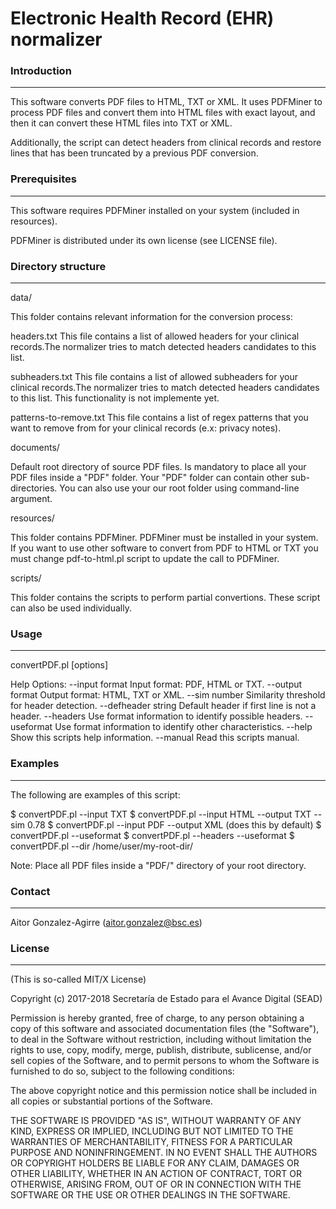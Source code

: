 #  Electronic Health Record (EHR) normalizer     

### Introduction
------------

  This software converts PDF files to HTML, TXT or XML. It  uses 
PDFMiner to process PDF files and convert them into HTML files with 
exact layout, and then it can convert these HTML files into TXT or 
XML. 

  Additionally, the script can detect headers from clinical records 
and restore lines that has been truncated by a previous PDF conversion.
 

### Prerequisites
-------------

  This software requires PDFMiner installed on your system (included in 
resources).

  PDFMiner is distributed under its own license (see LICENSE file).


### Directory structure
-------------------

data/

  This folder contains relevant information for the conversion process:
	
  headers.txt
	This file contains a list of allowed headers for your clinical 
	records.The normalizer tries to match detected headers candidates 
	to this list.

	
  subheaders.txt
	This file contains a list of allowed subheaders for your clinical 
	records.The normalizer tries to match detected headers candidates 
	to this list. This functionality is not implemente yet.

	
  patterns-to-remove.txt
	This file contains a list of regex patterns that you want to remove
	from for your clinical records (e.x: privacy notes).


documents/

  Default root directory of source PDF files. Is mandatory to place all 
your PDF files inside a "PDF" folder. Your "PDF" folder can contain other 
sub-directories. You can also use your our root folder using command-line
argument.


resources/

  This folder contains PDFMiner. PDFMiner must be installed in your
system. If you want to use other software to convert from PDF to HTML
or TXT you must change pdf-to-html.pl script to update the call to
PDFMiner.


scripts/

  This folder contains the scripts to perform partial convertions. These
script can also be used individually.
 

### Usage
-----

 convertPDF.pl [options] 

  Help Options:
   --input format      Input format: PDF, HTML or TXT.
   --output format     Output format: HTML, TXT or XML.
   --sim number        Similarity threshold for header detection.
   --defheader string  Default header if first line is not a header.
   --headers           Use format information to identify possible headers.
   --useformat         Use format information to identify other characteristics.
   --help              Show this scripts help information.
   --manual            Read this scripts manual.


### Examples
--------

  The following are examples of this script:

   $ convertPDF.pl --input TXT
   $ convertPDF.pl --input HTML --output TXT --sim 0.78
   $ convertPDF.pl --input PDF --output XML (does this by default)
   $ convertPDF.pl --useformat
   $ convertPDF.pl --headers --useformat
   $ convertPDF.pl --dir /home/user/my-root-dir/

  Note: Place all PDF files inside a "PDF/" directory of your root
directory.



### Contact
------

 Aitor Gonzalez-Agirre (aitor.gonzalez@bsc.es)



### License
-------

(This is so-called MIT/X License)

Copyright (c) 2017-2018 Secretaría de Estado para el Avance Digital (SEAD)

Permission is hereby granted, free of charge, to any person obtaining a copy of this software and associated documentation files (the "Software"), to deal in the Software without restriction, including without limitation the rights to use, copy, modify, merge, publish, distribute, sublicense, and/or sell copies of the Software, and to permit persons to whom the Software is furnished to do so, subject to the following conditions:

The above copyright notice and this permission notice shall be included in all copies or substantial portions of the Software.

THE SOFTWARE IS PROVIDED "AS IS", WITHOUT WARRANTY OF ANY KIND, EXPRESS OR IMPLIED, INCLUDING BUT NOT LIMITED TO THE WARRANTIES OF MERCHANTABILITY, FITNESS FOR A PARTICULAR PURPOSE AND NONINFRINGEMENT. IN NO EVENT SHALL THE AUTHORS OR COPYRIGHT HOLDERS BE LIABLE FOR ANY CLAIM, DAMAGES OR OTHER LIABILITY, WHETHER IN AN ACTION OF CONTRACT, TORT OR OTHERWISE, ARISING FROM, OUT OF OR IN CONNECTION WITH THE SOFTWARE OR THE USE OR OTHER DEALINGS IN THE SOFTWARE.

